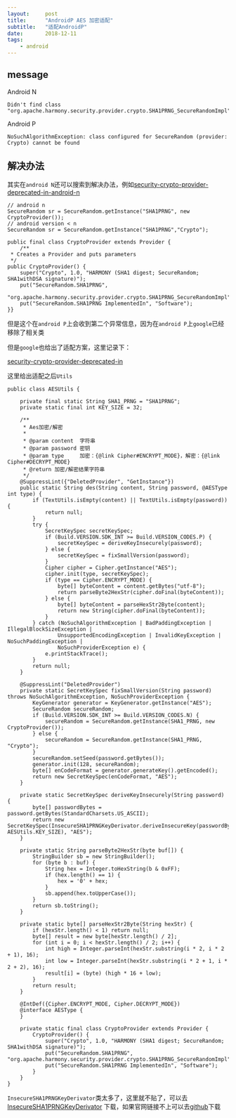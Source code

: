 ```yaml
---
layout:     post
title:      "AndroidP AES 加密适配"
subtitle:   "适配AndroidP"
date:       2018-12-11
tags:
    - android
---
```


## message

Android N

    Didn't find class "org.apache.harmony.security.provider.crypto.SHA1PRNG_SecureRandomImpl"

Android P

    NoSuchAlgorithmException: class configured for SecureRandom (provider: Crypto) cannot be found

## 解决办法

其实在`android N`还可以搜索到解决办法，例如[security-crypto-provider-deprecated-in-android-n](https://stackoverflow.com/questions/39097099/security-crypto-provider-deprecated-in-android-n/42337802)

    // android n
    SecureRandom sr = SecureRandom.getInstance("SHA1PRNG", new CryptoProvider());
    // android version < n
    SecureRandom sr = SecureRandom.getInstance("SHA1PRNG","Crypto");
    
    public final class CryptoProvider extends Provider {
        /**
     * Creates a Provider and puts parameters
     */
    public CryptoProvider() {
        super("Crypto", 1.0, "HARMONY (SHA1 digest; SecureRandom; SHA1withDSA signature)");
        put("SecureRandom.SHA1PRNG",
                "org.apache.harmony.security.provider.crypto.SHA1PRNG_SecureRandomImpl");
        put("SecureRandom.SHA1PRNG ImplementedIn", "Software");
    }}

但是这个在`android P`上会收到第二个异常信息，因为在`android P`上`google`已经移除了相关类

但是`google`也给出了适配方案，这里记录下：

[security-crypto-provider-deprecated-in](https://android-developers.googleblog.com/2016/06/security-crypto-provider-deprecated-in.html)


这里给出适配之后`Utils`

    
    public class AESUtils {
    
        private final static String SHA1_PRNG = "SHA1PRNG";
        private static final int KEY_SIZE = 32;
    
        /**
         * Aes加密/解密
         *
         * @param content  字符串
         * @param password 密钥
         * @param type     加密：{@link Cipher#ENCRYPT_MODE}，解密：{@link Cipher#DECRYPT_MODE}
         * @return 加密/解密结果字符串
         */
        @SuppressLint({"DeletedProvider", "GetInstance"})
        public static String des(String content, String password, @AESType int type) {
            if (TextUtils.isEmpty(content) || TextUtils.isEmpty(password)) {
                return null;
            }
            try {
                SecretKeySpec secretKeySpec;
                if (Build.VERSION.SDK_INT >= Build.VERSION_CODES.P) {
                    secretKeySpec = deriveKeyInsecurely(password);
                } else {
                    secretKeySpec = fixSmallVersion(password);
                }
                Cipher cipher = Cipher.getInstance("AES");
                cipher.init(type, secretKeySpec);
                if (type == Cipher.ENCRYPT_MODE) {
                    byte[] byteContent = content.getBytes("utf-8");
                    return parseByte2HexStr(cipher.doFinal(byteContent));
                } else {
                    byte[] byteContent = parseHexStr2Byte(content);
                    return new String(cipher.doFinal(byteContent));
                }
            } catch (NoSuchAlgorithmException | BadPaddingException | IllegalBlockSizeException |
                    UnsupportedEncodingException | InvalidKeyException | NoSuchPaddingException |
                    NoSuchProviderException e) {
                e.printStackTrace();
            }
            return null;
        }
    
        @SuppressLint("DeletedProvider")
        private static SecretKeySpec fixSmallVersion(String password) throws NoSuchAlgorithmException, NoSuchProviderException {
            KeyGenerator generator = KeyGenerator.getInstance("AES");
            SecureRandom secureRandom;
            if (Build.VERSION.SDK_INT >= Build.VERSION_CODES.N) {
                secureRandom = SecureRandom.getInstance(SHA1_PRNG, new CryptoProvider());
            } else {
                secureRandom = SecureRandom.getInstance(SHA1_PRNG, "Crypto");
            }
            secureRandom.setSeed(password.getBytes());
            generator.init(128, secureRandom);
            byte[] enCodeFormat = generator.generateKey().getEncoded();
            return new SecretKeySpec(enCodeFormat, "AES");
        }
    
        private static SecretKeySpec deriveKeyInsecurely(String password) {
            byte[] passwordBytes = password.getBytes(StandardCharsets.US_ASCII);
            return new SecretKeySpec(InsecureSHA1PRNGKeyDerivator.deriveInsecureKey(passwordBytes, AESUtils.KEY_SIZE), "AES");
        }
    
        private static String parseByte2HexStr(byte buf[]) {
            StringBuilder sb = new StringBuilder();
            for (byte b : buf) {
                String hex = Integer.toHexString(b & 0xFF);
                if (hex.length() == 1) {
                    hex = '0' + hex;
                }
                sb.append(hex.toUpperCase());
            }
            return sb.toString();
        }
    
        private static byte[] parseHexStr2Byte(String hexStr) {
            if (hexStr.length() < 1) return null;
            byte[] result = new byte[hexStr.length() / 2];
            for (int i = 0; i < hexStr.length() / 2; i++) {
                int high = Integer.parseInt(hexStr.substring(i * 2, i * 2 + 1), 16);
                int low = Integer.parseInt(hexStr.substring(i * 2 + 1, i * 2 + 2), 16);
                result[i] = (byte) (high * 16 + low);
            }
            return result;
        }
    
        @IntDef({Cipher.ENCRYPT_MODE, Cipher.DECRYPT_MODE})
        @interface AESType {
        }
    
        private static final class CryptoProvider extends Provider {
            CryptoProvider() {
                super("Crypto", 1.0, "HARMONY (SHA1 digest; SecureRandom; SHA1withDSA signature)");
                put("SecureRandom.SHA1PRNG", "org.apache.harmony.security.provider.crypto.SHA1PRNG_SecureRandomImpl");
                put("SecureRandom.SHA1PRNG ImplementedIn", "Software");
            }
        }
    }

`InsecureSHA1PRNGKeyDerivator`类太多了，这里就不贴了，可以去[InsecureSHA1PRNGKeyDerivator](https://android.googlesource.com/platform/development/+/master/samples/BrokenKeyDerivation/src/com/example/android/brokenkeyderivation/InsecureSHA1PRNGKeyDerivator.java)
下载，如果官网链接不上可以去[github](https://github.com/7449/AndroidDevelop/blob/develop/AppModules/common/src/main/java/com/common/util/InsecureSHA1PRNGKeyDerivator.java)下载
